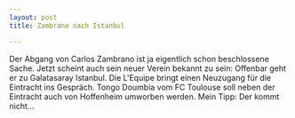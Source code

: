 ```yaml
---
layout: post
title: Zambrano nach Istanbul

---
```


Der Abgang von Carlos Zambrano ist ja eigentlich schon beschlossene Sache. Jetzt scheint auch sein neuer Verein bekannt zu sein: Offenbar geht er zu Galatasaray Istanbul. Die L'Equipe bringt einen Neuzugang für die Eintracht ins Gespräch. Tongo Doumbia vom FC Toulouse soll neben der Eintracht auch von Hoffenheim umworben werden. Mein Tipp: Der kommt nicht...


